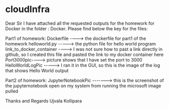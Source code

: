 # cloudInfra

Dear Sir
I have attached all the requested outputs for the homework for Docker in the folder : Docker.
Please find below the key for the files: 

Part1 of homework: 
Dockerfile ----> the dockerfile for part1 of the homework
helloworld.py -----> the python file for hello world program
link_to_docker_container ----> I was not sure how to past a link directly in github, so I created this file and pasted the link to my docker container here
Port3000pic----> picture shows that I have set the port to 3000
HelloWorldLogPic -----> I ran it in the GUI, so this is the image of the log that shows Hello World output



Part2 of homework:
JupyterNotebookPic -------> this is the screenshot of the jupyternotebook open on my system from running the microsoft image pulled

Thanks and Regards
Ujvala Kollipara

